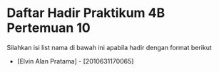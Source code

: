 # Daftar Hadir Praktikum 4B Pertemuan 10
Silahkan isi list nama di bawah ini apabila hadir dengan format berikut

- [Elvin Alan Pratama] - [2010631170065]
